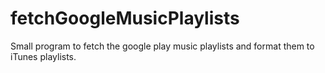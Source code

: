 # fetchGoogleMusicPlaylists
Small program to fetch the google play music playlists and format them to iTunes playlists.
